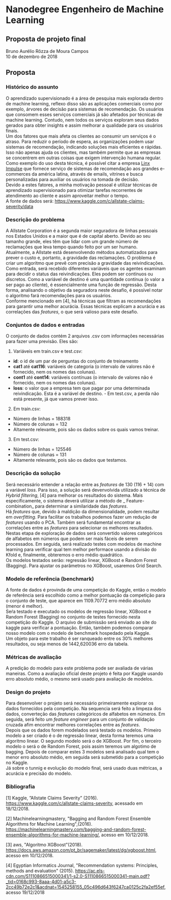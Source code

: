 
# Nanodegree Engenheiro de Machine Learning
## Proposta de projeto final
Bruno Aurélio Rôzza de Moura Campos <br/>
10 de dezembro de 2018

## Proposta

### Histórico do assunto
 O aprendizado supervisionado é a área de pesquisa mais explorada dentro de machine learning, reflexo disso são as aplicações comerciais como por exemplo, árvores de decisão para sistemas de recomendação. Os usuários que consomem esses serviços comerciais já são afetados por técnicas de machine learning. Contudo, nem todos os serviços exploram seus dados gerados para obter insights e assim melhorar a qualidade para os usuários finais.<br/>
 Um dos fatores que mais afeta os clientes ao consumir um serviços é o atraso. Para reduzir o período de espera, as organizações podem usar sistemas de recomendação, indicando  soluções mais eficientes e rápidas. Isso não apenas ajuda os clientes, mas também permite que as empresas se concentrem em outras coisas que exigem intervenção humana regular. Como exemplo do uso desta técnica, é possível citar a empresa [Linx Impulse](http://www.linx.com.br/linximpulse/) que fornece serviço de sistemas de recomendação aos grandes e-commerces da américa latina, através de emails, vitrines e busca personalizadas para auxiliar os usuários na tomada de decisão.<br/>
 Devido a estes fatores, a minha motivação pessoal é utilizar técnicas de aprendizado supervisionado para otimizar tarefas recorrentes de atendimento ao cliente e assim aproveitar melhor o tempo.<br/>
 A fonte de dados será: https://www.kaggle.com/c/allstate-claims-severity/data


### Descrição do problema

 A Allstate Corporation é a segunda maior seguradora de linhas pessoais nos Estados Unidos e a maior que é de capital aberto. Devido ao seu tamanho grande, eles têm que lidar com um grande número de reclamações que leva tempo quando feito por um ser humano.<br/>
Atualmente, a Allstate está desenvolvendo métodos automatizados para prever o custo e, portanto, a gravidade das reclamações.   O problema é criar um algoritmo que prevê com precisão a gravidade das reivindicações. Como entrada, será recebido diferentes variáveis que os agentes examinam para decidir o status das reivindicações. Eles podem ser contínuos ou discretos. Como a variável de destino é uma quantidade contínua (o valor a ser pago ao cliente), é essencialmente uma função de regressão. Desta forma, analisando o objetivo da seguradora neste desafio, é possível notar o algoritmo fará recomendações para os usuários. <br/>
 Conforme mencionado em [4], há técnicas que filtram as recomendações para garantir uma melhor acurácia. Essas técnicas explicam a acurácia e as correlações das _features_, o que será valioso para este desafio.

### Conjuntos de dados e entradas

 O conjunto de dados contém 2 arquivos .csv com informações necessárias para fazer uma previsão. Eles são:<br/>
1. Variáveis em train.csv e test.csv:
 - **id**: o id de um par de perguntas do conjunto de treinamento
 - **cat1** até **cat116**: variáveis de categoria (o intervalo de valores não é fornecido, nem os nomes das colunas).
 - **cont1** até **cont14**: variáveis contínuas (o intervalo de valores não é fornecido, nem os nomes das colunas).
 - **loss**: o valor que a empresa tem que pagar por uma determinada reivindicação. Esta é a variável de destino. - Em test.csv, a perda não está presente, já que vamos prever isso.


2. Em train.csv:
 - Número de linhas = 188318
 - Número de colunas = 132
 - Altamente relevante, pois são os dados sobre os quais vamos treinar.


3. Em test.csv:
 - Número de linhas = 125546
 - Número de colunas = 131
 - Altamente relevante, pois são os dados que testamos.

### Descrição da solução

 Será necessário entender a relação entre as _features_ de 130 (116 + 14) com a variável _loss_. Para isso, a solução será devenvolvida utilizado a técnica de _Hybrid filtering_, [4] para melhorar os resultados do sistema. Mais especificamente, o sistema deverá utilizar a método de _ Feature-combination_  para determinar a similaridade das _features_.<br/>
 Há _features_ que, devido à maldição da dimensionalidade, podem resultar em _overfitting_. Para facilitar os trabalhos podemos fazer um redução de _features_ usando o PCA.
Também será fundamental encontrar as correlações entre as _features_ para selecionar os melhores resultados. 
Nestas etapa de exploração de dados será convertido valores categóricos de alfabetos em números que podem ser mais fáceis de serem processados.
Em seguida, será realizado testes com modelos de machine learning para verificar qual tem melhor performace usando a divisão do Kfold e, finalmente, obteremos o erro médio quadrático. <br/>
 Os modelos testados serão: regressão linear, XGBoost e Random Forest (Bagging). Para ajustar os parâmetros no XGBoost, usaremos Grid Search.


### Modelo de referência (benchmark)

 A fonte de dados é provinda de uma competição do Kaggle, então o modelo de referência será escolhido como a melhor pontuação da competição para o conjunto de teste, que aparece em 1109.70772 erro médio absoluto (menor é melhor).<br/>
Seŕa testado e executado os modelos de regressão linear, XGBoost e Random Forest (Bagging) no conjunto de testes fornecido nesta competição do Kaggle. O arquivo de submissão será enviado ao site do kaggle para verificar a pontuação. Então, também podemos comparar nosso modelo com o modelo de benchmark hospedado pela Kaggle. <br/>
 Um objeto para este trabalho é ser ranqueado entre os 30% melhores resultados, ou seja menos de 1442,620036 erro da tabela.



### Métricas de avaliação

 A predição do modelo para este problema pode ser avaliada de várias maneiras. Como a avaliação oficial deste projeto é feita por Kaggle usando erro absoluto médio, o mesmo será usado para avaliação de modelos.

### Design do projeto

 Para desenvolver o projeto será necessário primeiramente explorar os dados fornecidos pela competição. Na sequencia será feito a limpeza dos dados, converteção das _features_ categóricos de alfabetos em números. Em seguida, será feito um _feature engineer_ para um conjunto de validação cruzada afim encontrar melhores correlações entre as _features_.<br/>
 Depois que os dados forem modelados será testado os modelos. Primeiro modelo a ser criado é o de regressão linear, desta forma teremos uma algoritmo linear. O segundo modelo será o de XGBoost. Por fim, o terceiro modelo o será o de Random Forest, pois assim teremos um algotimo de bagging. Depois de comparar estes 3 modelos será analisado qual tem o menor erro absoluto médio, em seguida será submetido para a competição no Kaggle.<br/>
 Já sobre o tunnig e evolução do modelo final, será usado duas métricas, a acurácia e precisão do modelo.

### Bibliografia

[1] Kaggle, ”Allstate Claims Severity” (2016). https://www.kaggle.com/c/allstate-claims-severity, acessado em 18/12/2018.

[2] Machinelearningmastery, "Bagging and Random Forest Ensemble Algorithms for Machine Learning",(2016). https://machinelearningmastery.com/bagging-and-random-forest-ensemble-algorithms-for-machine-learning/, acesso em 10/12/2018.

[3] aws, "Algoritmo XGBoost"(2018). https://docs.aws.amazon.com/pt_br/sagemaker/latest/dg/xgboost.html, acesso em 10/12/2018.

[4] Egyptian Informatics Journal, "Recommendation systems: Principles, methods and
evaluation" (2015). https://ac.els-cdn.com/S1110866515000341/1-s2.0-S1110866515000341-main.pdf?_tid=0168c993-8aaa-4d01-a5c3-2cc49b72e2c1&acdnat=1545258155_05c496d643f6247ca0125c2fa2ef55ef, acesso 19/12/2018
